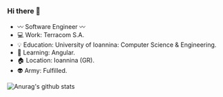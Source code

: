 ### Hi there 👋

 - :wavy_dash: Software Engineer :wavy_dash:
 - :computer: Work: Terracom S.A.
 - :bulb: Education: University of Ioannina: Computer Science & Engineering.
 - :dart: Learning: Angular.
 - :house: Location: Ioannina (GR).
 - :alien: Army: Fulfilled.
 
![Anurag's github stats](https://github-readme-stats.vercel.app/apiSiozosThomas=anuraghazra&show_icons=true)
<!--
**SiozosThomas/SiozosThomas** is a ✨ _special_ ✨ repository because its `README.md` (this file) appears on your GitHub profile.

Here are some ideas to get you started:

- 🔭 I’m currently working on ...
- 🌱 I’m currently learning ...
- 👯 I’m looking to collaborate on ...
- 🤔 I’m looking for help with ...
- 💬 Ask me about ...
- 📫 How to reach me: ...
- 😄 Pronouns: ...
- ⚡ Fun fact: ...
-->
